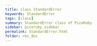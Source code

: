 ```yaml
---
title: class StandardError
keywords: StandardError
tags: [class]
summary: StandardError class of PicoRuby
sidebar: picoruby_sidebar
permalink: StandardError.html
folder: rbs_doc
---
```

